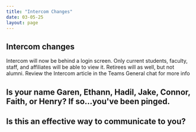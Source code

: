 ```yaml
---
title: "Intercom Changes"
date: 03-05-25
layout: page
---
```

## Intercom changes
Intercom will now be behind a login screen. Only current students, faculty, staff, and affiliates will be able to view it. Retirees will as well, but not alumni. Review the Intercom article in the Teams General chat for more info



## Is your name Garen, Ethann, Hadil, Jake, Connor, Faith, or Henry? If so...you've been pinged.

## Is this an effective way to communicate to you?
